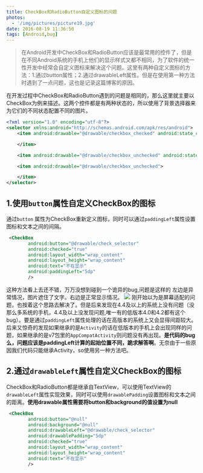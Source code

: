 ```yaml
---
title: CheckBox和RadioButton自定义图标的问题
photos:
  - '/img/pictures/picture19.jpg'
date: 2016-08-19 11:36:50
tags: [Android,bug]
---
```

> 在Android开发中CheckBox和RadioButton应该是最常用的控件了，但是在不同Android系统的手机上他们的显示样式又都不相同，为了软件的统一性开发中经常会自定义图标来解决这个问题。这里有两种自定义图标的方法：1.通过button属性；2.通过drawableLeft属性。但是在使用第一种方法时遇到了一点问题，这也是记录这篇博客的原因。
<!-- more-->
在开发过程中CheckBox和RadioButton遇到的问题是相同的，那么这里就主要以CheckBox为例来描述。这两个控件都是有两种状态的，所以使用了背景选择器来为它们的不同状态配置不同的图片。

``` xml
<?xml version="1.0" encoding="utf-8"?>
<selector xmlns:android="http://schemas.android.com/apk/res/android">
    <item android:drawable="@drawable/checkbox_checked" android:state_checked="true">

    </item>

    <item android:drawable="@drawable/checkbox_unchecked" android:state_checked="false"></item>

    <item android:drawable="@drawable/checkbox_unchecked">

    </item>
</selector>
```

## 1.使用`button`属性自定义CheckBox的图标

通过`button` 属性为CheckBox重新定义图标，同时可以通过`paddingLeft`属性设置图标和文本之间的间隔。

``` xml
 <CheckBox
        android:button="@drawable/check_selector"
        android:checked="true"
        android:layout_width="wrap_content"
        android:layout_height="wrap_content"
        android:text="不在显示"
        android:paddingLeft="5dp"
        />
```

这种方法看上去还不错，万万没想到碰到一个诡异的bug,问题是这样的
左边是异常情况，图片遮住了文字。右边是正常显示情况。
![](/img/CheckBox.png)
刚开始以为是屏幕适配的问题，也按着这个思路去解决了。但是后来发现在4.4及以上的系统上没有问题（没那么多系统的手机，4.4及以上没发现问题,唯一有的低版本4.0和4.2都有这个bug）。要是通过`paddingLeft`属性处理的话在高版本的系统上又会显得间距较大。
后来又惊奇的发现如果继承的是`Activity`的话在低版本的手机上会出现同样的问题，如果继承的是v7包里的`AppCompatActivity`则问题没有再出现。**是代码的bug么，问题应该是paddingLeft计算的起始位置不同，跪求解答啊**。无奈由于一些原因我们代码只能继承Activity，so使用另一种方法吧。

## 2.通过`drawableLeft`属性自定义CheckBox的图标

CheckBox和RadioButton都是继承自TextView，可以使用TextView的`drawableLeft`属性实现效果，同时可以使用`drawablePadding`设置图标和文本之间的距离。**使用drawable属性需要将button和background的值设置为null**

``` xml
 <CheckBox
        android:button="@null"
        android:background="@null"
        android:drawableLeft="@drawable/check_selector"
        android:drawablePadding="5dp"
        android:checked="true"
        android:layout_width="wrap_content"
        android:layout_height="wrap_content"
        android:text="不在显示"
        />
```